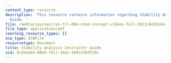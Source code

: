 ```yaml
---
content_type: resource
description: 'This resource contains information regarding Stability Analysis Instructor
  Guide. '
file: /media/courses/res-tll-004-stem-concept-videos-fall-2013/0c82ede480e5f9c119a12002236df292_MITRES_TLL-004F13_StbAl_IG.pdf
file_type: application/pdf
learning_resource_types: []
ocw_type: OCWFile
resourcetype: Document
title: Stability Analysis Instructor Guide
uid: 0c82ede4-80e5-f9c1-19a1-2002236df292
---
```

